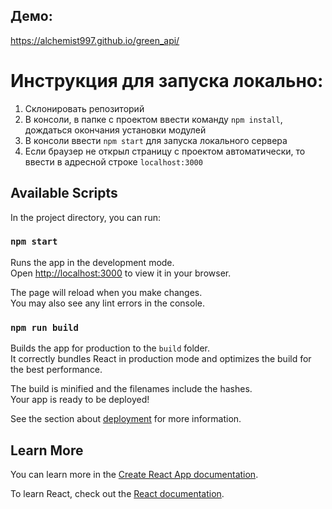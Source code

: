 ## Демо:

https://alchemist997.github.io/green_api/

# Инструкция для запуска локально:

1. Склонировать репозиторий
2. В консоли, в папке с проектом ввести команду `npm install`, дождаться окончания установки модулей
3. В консоли ввести `npm start` для запуска локального сервера
4. Если браузер не открыл страницу с проектом автоматически, то ввести в адресной строке `localhost:3000`

## Available Scripts

In the project directory, you can run:

### `npm start`

Runs the app in the development mode.\
Open [http://localhost:3000](http://localhost:3000) to view it in your browser.

The page will reload when you make changes.\
You may also see any lint errors in the console.

### `npm run build`

Builds the app for production to the `build` folder.\
It correctly bundles React in production mode and optimizes the build for the best performance.

The build is minified and the filenames include the hashes.\
Your app is ready to be deployed!

See the section about [deployment](https://facebook.github.io/create-react-app/docs/deployment) for more information.

## Learn More

You can learn more in the [Create React App documentation](https://facebook.github.io/create-react-app/docs/getting-started).

To learn React, check out the [React documentation](https://reactjs.org/).
